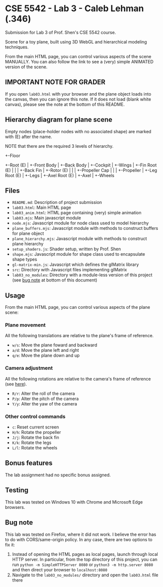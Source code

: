 # CSE 5542 - Lab 3 - Caleb Lehman (.346)

Submission for Lab 3 of Prof. Shen's CSE 5542 course.

Scene for a toy plane, built using 3D WebGL and
hierarchical modeling techniques.

From the main HTML page, you can control various aspects
of the scene MANUALLY. You can also follow the link
to see a (very) simple ANIMATED version of the scene.

## IMPORTANT NOTE FOR GRADER

If you open `lab03.html` with your browser and the
plane object loads into the canvas, then you can ignore
this note. If it does not load (blank white canvas),
please see the note at the bottom of this README.

## Hierarchy diagram for plane scene

Empty nodes (place-holder nodes with no associated
shape) are marked with (E) after the name.

NOTE that there are the required 3 levels of hierarchy.

+-Floor

+-Root (E)
  |
  +-Front Body
  |
  +-Back Body
  |
  +-Cockpit
  |
  +-Wings
  |
  +-Fin Root (E)
  | |
  | +-Back Fin
  |
  +-Rotor (E)
  | |
  | +-Propeller Cap
  | |
  | +-Propeller
  |
  +-Leg Root (E)
    |
    +-Legs
    |
    +-Axel Root (E)
      |
      +-Axel
      |
      +-Wheels

## Files

  - `README.md`: Description of project submission
  - `lab03.html`: Main HTML page
  - `lab03_anim.html`: HTML page containing (very) simple animation
  - `lab03.mjs`: Main javascript module
  - `node.mjs`: Javascript module for node class used to model hierarchy
  - `plane_buffers.mjs`: Javascript module with methods to construct buffers
    for plane object
  - `plane_hierarchy.mjs`: Javascript module with methods to construct plane
    hierarchy
  - `setup_shaders.js`: Shader setup, written by Prof. Shen
  - `shape.mjs`: Javascript module for shape class used to encapsulate shape types
  - `gl-matrix-min.js`: Javascript which defines the glMatrix library
  - `src`: Directory with Javascript files implementing glMatrix
  - `lab03_no_modules`: Directory with a module-less version of this
    project (see [bug note](#bug-note) at bottom of this document)

## Usage

From the main HTML page, you can control various aspects
of the plane scene:

### Plane movement

All the following translations are relative to
the plane's frame of reference.

  - `w/s`: Move the plane foward and backward
  - `a/d`: Move the plane left and right
  - `q/e`: Move the plane down and up 

### Camera adjustment

All the following rotations are relative to
the camera's frame of reference
(see [here](https://en.wikipedia.org/wiki/Aircraft_principal_axes)).

  - `R/r`: Alter the roll of the camera
  - `P/p`: Alter the pitch of the camera
  - `Y/y`: Alter the yaw of the camera

### Other control commands

  - `c`: Reset current screen
  - `H/h`: Rotate the propeller
  - `J/j`: Rotate the back fin
  - `K/k`: Rotate the legs
  - `L/l`: Rotate the wheels

## Bonus features

The lab assignment had no specific bonus assigned.

## Testing

This lab was tested on Windows 10 with Chrome and Microsoft Edge browsers.

## Bug note

This lab was tested on Firefox, where it did not work. I believe the error
has to do with CORS/same-origin policy. In any case, there are two options
to fix it:

  1) Instead of opening the HTML pages as local pages, launch through
     local HTTP server. In particular, from the top directory of this
     project, you can run `python -m SimpleHTTPServer 8080` or
     `python3 -m http.server 8080` and then direct your browser
     to `localhost:8080`
  2) Navigate to the `lab03_no_modules/` directory and open
     the `lab03.html` file there
